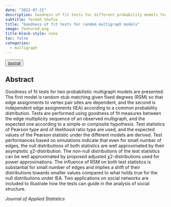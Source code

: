 ```yaml
---
date: "2022-07-21"
description: Goodness of fit tests for different probability models for random multigraphs.
subtitle: Termeh Shafie
title: "Goodness of fit tests for random multigraph models"
image: featured.png
title-block-style: none
toc: false
categories: 
  - multigraph
---
```


<button type="button" class="btn btn-outline-success"><a href="https://doi.org/10.1080/02664763.2022.2099816" target="_blank">journal</a></button>


## Abstract 
Goodness of fit tests for two probabilistic multigraph models are presented. The first model is random stub matching given fixed degrees (RSM) so that edge assignments to vertex pair sites are dependent, and the second is independent edge assignments (IEA) according to a common probability distribution. Tests are performed using goodness of fit measures between the edge multiplicity sequence of an observed multigraph, and the expected one according to a simple or composite hypothesis. Test statistics of Pearson type and of likelihood ratio type are used, and the expected values of the Pearson statistic under the different models are derived. Test performances based on simulations indicate that even for small number of edges, the null distributions of both statistics are well approximated by their asymptotic χ2-distribution. The non-null distributions of the test statistics can be well approximated by proposed adjusted χ2-distributions used for power approximations. The influence of RSM on both test statistics is substantial for small number of edges and implies a shift of their distributions towards smaller values compared to what holds true for the null distributions under IEA. Two applications on social networks are included to illustrate how the tests can guide in the analysis of social structure.

 *Journal of Applied Statistics*
